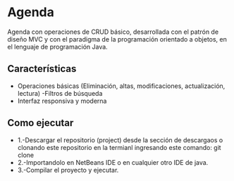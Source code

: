 # Agenda

Agenda con operaciones de CRUD básico, desarrollada con el patrón de diseño MVC y con el paradigma de la programación orientado a objetos, en el lenguaje de programación Java.

## Características

- Operaciones básicas (Eliminación, altas, modificaciones, actualización, lectura)
-Filtros de búsqueda
- Interfaz responsiva y moderna 

## Como ejecutar

- 1.-Descargar el repositorio (project) desde la sección de descargaos o clonando este repositorio en la termianl ingresando este comando: git clone 
- 2.-Importandolo en NetBeans IDE o en cualquier otro IDE de java.
- 3.-Compilar el proyecto y ejecutar.
